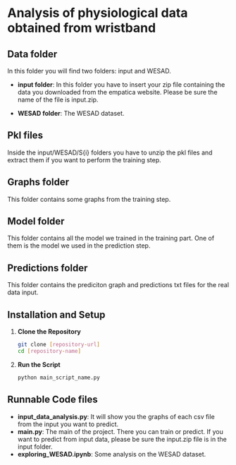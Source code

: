 # Analysis of physiological data obtained from wristband

## Data folder

In this folder you will find two folders: input and WESAD.

- **input folder**: In this folder you have to insert your zip file containing the data you downloaded from the empatica website.
Please be sure the name of the file is input.zip.

- **WESAD folder**: The WESAD dataset.

## Pkl files
Inside the input/WESAD/S{i} folders you have to unzip the pkl files and extract them if you want to perform the training step.

## Graphs folder

This folder contains some graphs from the training step.

## Model folder

This folder contains all the model we trained in the training part. One of them is the model we used in the prediction step.

## Predictions folder

This folder contains the prediciton graph and predictions txt files for the real data input.

## Installation and Setup

1. **Clone the Repository**

    ```bash
    git clone [repository-url]
    cd [repository-name]
    ```

3. **Run the Script**

    ```bash
    python main_script_name.py
    ```

## Runnable Code files

- **input_data_analysis.py**: It will show you the graphs of each csv file from the input you want to predict.
- **main.py**: The main of the project. There you can train or predict. If you want to predict from input data, please be sure the input.zip file is in the input folder.
- **exploring_WESAD.ipynb**: Some analysis on the WESAD dataset.